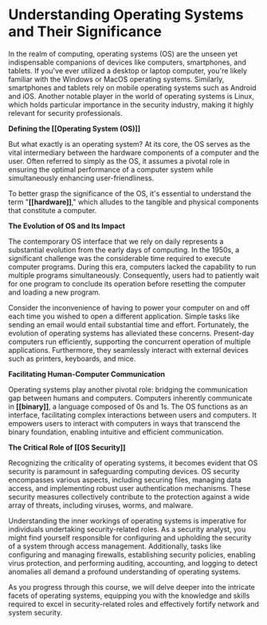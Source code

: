 # **Understanding Operating Systems and Their Significance**

In the realm of computing, operating systems (OS) are the unseen yet indispensable companions of devices like computers, smartphones, and tablets. If you've ever utilized a desktop or laptop computer, you're likely familiar with the Windows or MacOS operating systems. Similarly, smartphones and tablets rely on mobile operating systems such as Android and iOS. Another notable player in the world of operating systems is Linux, which holds particular importance in the security industry, making it highly relevant for security professionals.

**Defining the [[Operating System (OS)]]**

But what exactly is an operating system? At its core, the OS serves as the vital intermediary between the hardware components of a computer and the user. Often referred to simply as the OS, it assumes a pivotal role in ensuring the optimal performance of a computer system while simultaneously enhancing user-friendliness. 

To better grasp the significance of the OS, it's essential to understand the term "**[[hardware]]**," which alludes to the tangible and physical components that constitute a computer.

**The Evolution of OS and Its Impact**

The contemporary OS interface that we rely on daily represents a substantial evolution from the early days of computing. In the 1950s, a significant challenge was the considerable time required to execute computer programs. During this era, computers lacked the capability to run multiple programs simultaneously. Consequently, users had to patiently wait for one program to conclude its operation before resetting the computer and loading a new program. 

Consider the inconvenience of having to power your computer on and off each time you wished to open a different application. Simple tasks like sending an email would entail substantial time and effort. Fortunately, the evolution of operating systems has alleviated these concerns. Present-day computers run efficiently, supporting the concurrent operation of multiple applications. Furthermore, they seamlessly interact with external devices such as printers, keyboards, and mice.

**Facilitating Human-Computer Communication**

Operating systems play another pivotal role: bridging the communication gap between humans and computers. Computers inherently communicate in **[[binary]]**, a language composed of 0s and 1s. The OS functions as an interface, facilitating complex interactions between users and computers. It empowers users to interact with computers in ways that transcend the binary foundation, enabling intuitive and efficient communication.

**The Critical Role of [[OS Security]]**

Recognizing the criticality of operating systems, it becomes evident that OS security is paramount in safeguarding computing devices. OS security encompasses various aspects, including securing files, managing data access, and implementing robust user authentication mechanisms. These security measures collectively contribute to the protection against a wide array of threats, including viruses, worms, and malware.

Understanding the inner workings of operating systems is imperative for individuals undertaking security-related roles. As a security analyst, you might find yourself responsible for configuring and upholding the security of a system through access management. Additionally, tasks like configuring and managing firewalls, establishing security policies, enabling virus protection, and performing auditing, accounting, and logging to detect anomalies all demand a profound understanding of operating systems.

As you progress through this course, we will delve deeper into the intricate facets of operating systems, equipping you with the knowledge and skills required to excel in security-related roles and effectively fortify network and system security.